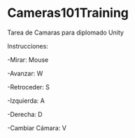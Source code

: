 # Cameras101Training
Tarea de Camaras para diplomado Unity

Instrucciones:

-Mirar: Mouse

-Avanzar: W

-Retroceder: S

-Izquierda: A

-Derecha: D

-Cambiar Cámara: V
